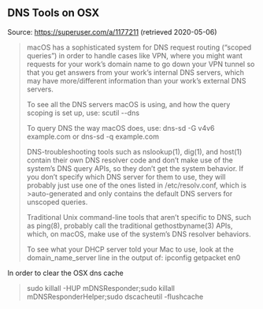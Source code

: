 ## DNS Tools on OSX

Source: https://superuser.com/a/1177211 (retrieved 2020-05-06)

> macOS has a sophisticated system for DNS request routing (“scoped queries”) in order to handle cases like VPN, where you might want requests for your work’s domain name to go down your VPN tunnel so that you get answers from your work’s internal DNS servers, which may have more/different information than your work’s external DNS servers.
>
> To see all the DNS servers macOS is using, and how the query scoping is set up, use: scutil --dns
>
> To query DNS the way macOS does, use: dns-sd -G v4v6 example.com or dns-sd -q example.com
>
> DNS-troubleshooting tools such as nslookup(1), dig(1), and host(1) contain their own DNS resolver code and don’t make use of the system’s DNS query APIs, so they don’t get the system behavior. If you don’t specify which DNS server for them to use, they will probably just use one of the ones listed in /etc/resolv.conf, which is >auto-generated and only contains the default DNS servers for unscoped queries.
>
> Traditional Unix command-line tools that aren’t specific to DNS, such as ping(8), probably call the traditional gethostbyname(3) APIs, which, on macOS, make use of the system’s DNS resolver behaviors.
>
> To see what your DHCP server told your Mac to use, look at the domain_name_server line in the output of: ipconfig getpacket en0

In order to clear the OSX dns cache

> sudo killall -HUP mDNSResponder;sudo killall mDNSResponderHelper;sudo dscacheutil -flushcache
